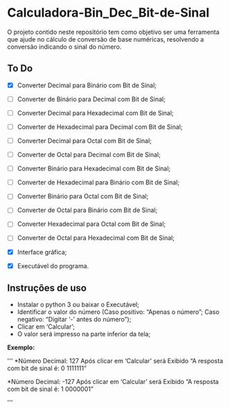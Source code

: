 # Calculadora-Bin_Dec_Bit-de-Sinal

O projeto contido neste repositório tem como objetivo ser uma ferramenta que ajude
no cálculo de conversão de base numéricas, resolvendo a conversão indicando o sinal do número.

## To Do

- [X] Converter Decimal para Binário com Bit de Sinal;
- [ ] Converter de Binário para Decimal com Bit de Sinal;
- [ ] Converter Decimal para Hexadecimal com Bit de Sinal;
- [ ] Converter de Hexadecimal para Decimal com Bit de Sinal;
- [ ] Converter Decimal para Octal com Bit de Sinal;
- [ ] Converter de Octal para Decimal com Bit de Sinal;
- [ ] Converter Binário para Hexadecimal com Bit de Sinal;
- [ ] Converter de Hexadecimal para Binário com Bit de Sinal;
- [ ] Converter Binário para Octal com Bit de Sinal;
- [ ] Converter de Octal para Binário com Bit de Sinal;
- [ ] Converter Hexadecimal para Octal com Bit de Sinal;
- [ ] Converter de Octal para Hexadecimal com Bit de Sinal;
- [X] Interface gráfica;
- [X] Executável do programa.







## Instruções de uso

- Instalar o python 3 ou baixar o Executável;
- Identificar o valor do número (Caso positivo: “Apenas o número”; Caso negativo: “Digitar ‘-’ antes do número”);
- Clicar em ‘Calcular’;
- O valor será impresso na parte inferior da tela;


**Exemplo:**

'''
*Número Decimal: 127
Após clicar em ‘Calcular’ será Exibido “A resposta com bit de sinal é: 0 1111111”

*Número Decimal: -127
Após clicar em ‘Calcular’ será Exibido “A resposta com bit de sinal é: 1 0000001”

'''
